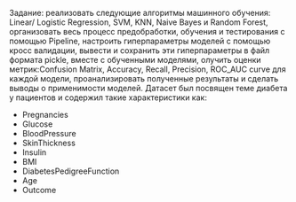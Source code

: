 Задание: реализовать следующие алгоритмы машинного обучения: Linear/ Logistic Regression, SVM, KNN, Naive Bayes и Random Forest, организовать весь процесс предобработки, обучения и тестирования с помощью Pipeline, настроить гиперпараметры моделей с помощью кросс валидации, вывести и сохранить эти гиперпараметры в файл формата pickle, вместе с обученными моделями, олучить оценки метрик:Confusion Matrix,  Accuracy, Recall, Precision, ROC_AUC curve для каждой модели, проанализировать полученные результаты и сделать выводы о применимости моделей.
Датасет был посвящен теме диабета у пациентов и содержил такие характеристики как: 
- Pregnancies 
- Glucose 
- BloodPressure 
- SkinThickness 
- Insulin 
- BMI 
- DiabetesPedigreeFunction
- Age 
- Outcome 
